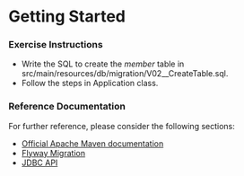 # Getting Started

### Exercise Instructions

* Write the SQL to create the _member_ table in src/main/resources/db/migration/V02__CreateTable.sql.
* Follow the steps in Application class.

### Reference Documentation
For further reference, please consider the following sections:

* [Official Apache Maven documentation](https://maven.apache.org/guides/index.html)
* [Flyway Migration](https://docs.spring.io/spring-boot/docs/{bootVersion}/reference/htmlsingle/#howto-execute-flyway-database-migrations-on-startup)
* [JDBC API](https://docs.spring.io/spring-boot/docs/{bootVersion}/reference/htmlsingle/#boot-features-sql)